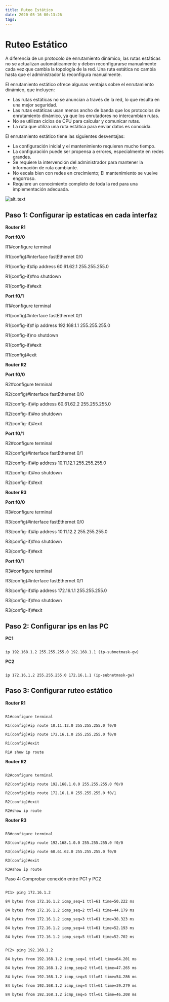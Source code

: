 ```yaml
---
title: Ruteo Estático
date: 2020-05-16 00:13:26
tags:
---
```


# Ruteo Estático

A diferencia de un protocolo de enrutamiento dinámico, las rutas estáticas no se actualizan automáticamente y deben reconfigurarse manualmente cada vez que cambia la topología de la red. Una ruta estática no cambia hasta que el administrador la reconfigura manualmente.

El enrutamiento estático ofrece algunas ventajas sobre el enrutamiento dinámico, que incluyen:



*   Las rutas estáticas no se anuncian a través de la red, lo que resulta en una mejor seguridad.
*   Las rutas estáticas usan menos ancho de banda que los protocolos de enrutamiento dinámico, ya que los enrutadores no intercambian rutas.
*   No se utilizan ciclos de CPU para calcular y comunicar rutas.
*   La ruta que utiliza una ruta estática para enviar datos es conocida.

El enrutamiento estático tiene las siguientes desventajas:



*   La configuración inicial y el mantenimiento requieren mucho tiempo.
*   La configuración puede ser propensa a errores, especialmente en redes grandes.
*   Se requiere la intervención del administrador para mantener la información de ruta cambiante.
*   No escala bien con redes en crecimiento; El mantenimiento se vuelve engorroso.
*   Requiere un conocimiento completo de toda la red para una implementación adecuada.



![alt_text](images/Copia-de4.png "image_tooltip")



## Paso 1: Configurar ip estaticas en cada interfaz

**Router R1**

**Port f0/0**

R1#configure terminal

R1(config)#interface fastEthernet 0/0

R1(config-if)#ip address 60.61.62.1 255.255.255.0

R1(config-if)#no shutdown

R1(config-if)#exit

**Port f0/1**

R1#configure terminal

R1(config)#interface fastEthernet 0/1

R1(config-if)# ip address 192.168.1.1 255.255.255.0

R1(config-if)no shutdown

R1(config-if)#exit

R1(config)#exit

**Router R2**

**Port f0/0**

R2#configure terminal 

R2(config)#interface fastEthernet 0/0

R2(config-if)#ip address 60.61.62.2 255.255.255.0

R2(config-if)#no shutdown

R2(config-if)#exit

**Port f0/1**

R2#configure terminal 

R2(config)#interface fastEthernet 0/1

R2(config-if)#ip address 10.11.12.1 255.255.255.0

R2(config-if)#no shutdown

R2(config-if)#exit

**Router R3**

**Port f0/0**

R3#configure terminal 

R3(config)#interface fastEthernet 0/0

R3(config-if)#ip address 10.11.12.2  255.255.255.0

R3(config-if)#no shutdown

R3(config-if)#exit

**Port f0/1**

R3#configure terminal 

R3(config)#interface fastEthernet 0/1

R3(config-if)#ip address 172.16.1.1 255.255.255.0

R3(config-if)#no shutdown

R3(config-if)#exit


## Paso 2: Configurar ips en las PC

**PC1**
```

ip 192.168.1.2 255.255.255.0 192.168.1.1 (ip-subnetmask-gw)
```

**PC2**
```

ip 172,16,1,2 255.255.255.0 172.16.1.1 (ip-subnetmask-gw)
```


## Paso 3: Configurar ruteo estático

**Router R1**
```

R1#configure terminal

R1(config)#ip route 10.11.12.0 255.255.255.0 f0/0

R1(config)#ip route 172.16.1.0 255.255.255.0 f0/0

R1(config)#exit

R1# show ip route
```

**Router R2**
```

R2#configure terminal

R2(config)#ip route 192.168.1.0.0 255.255.255.0 f0/0

R2(config)#ip route 172.16.1.0 255.255.255.0 f0/1

R2(config)#exit

R2#show ip route
```

**Router R3**
```

R3#configure terminal

R3(config)#ip route 192.168.1.0.0 255.255.255.0 f0/0

R3(config)#ip route 60.61.62.0 255.255.255.0 f0/0

R3(config)#exit

R3#show ip route
```

Paso 4: Comprobar conexión entre PC1 y PC2
```

PC1> ping 172.16.1.2

84 bytes from 172.16.1.2 icmp_seq=1 ttl=61 time=50.222 ms

84 bytes from 172.16.1.2 icmp_seq=2 ttl=61 time=44.179 ms

84 bytes from 172.16.1.2 icmp_seq=3 ttl=61 time=38.323 ms

84 bytes from 172.16.1.2 icmp_seq=4 ttl=61 time=52.193 ms

84 bytes from 172.16.1.2 icmp_seq=5 ttl=61 time=52.702 ms
```
```

PC2> ping 192.168.1.2

84 bytes from 192.168.1.2 icmp_seq=1 ttl=61 time=64.201 ms

84 bytes from 192.168.1.2 icmp_seq=2 ttl=61 time=47.265 ms

84 bytes from 192.168.1.2 icmp_seq=3 ttl=61 time=54.286 ms

84 bytes from 192.168.1.2 icmp_seq=4 ttl=61 time=39.279 ms

84 bytes from 192.168.1.2 icmp_seq=5 ttl=61 time=46.208 ms
```
